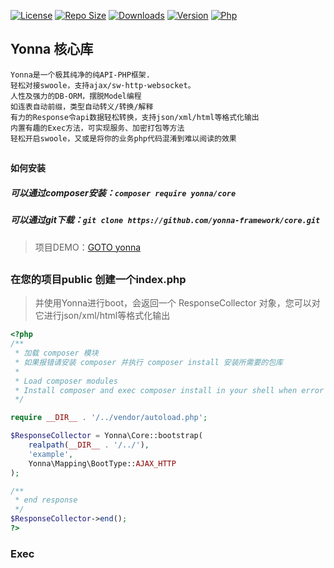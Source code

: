[![License](https://img.shields.io/github/license/yonna-framework/core.svg)](https://packagist.org/packages/yonna/core)
[![Repo Size](https://img.shields.io/github/repo-size/yonna-framework/core.svg)](https://packagist.org/packages/yonna/core)
[![Downloads](https://img.shields.io/packagist/dm/yonna/core.svg)](https://packagist.org/packages/yonna/core)
[![Version](https://img.shields.io/github/release/yonna-framework/core.svg)](https://packagist.org/packages/yonna/core)
[![Php](https://img.shields.io/packagist/php-v/yonna/core.svg)](https://packagist.org/packages/yonna/core)

## Yonna 核心库

```
Yonna是一个极其纯净的纯API-PHP框架.
轻松对接swoole，支持ajax/sw·http·websocket。
人性及强力的DB-ORM，摆脱Model编程
如连表自动前缀，类型自动转义/转换/解释
有力的Response令api数据轻松转换，支持json/xml/html等格式化输出
内置有趣的Exec方法，可实现服务、加密打包等方法
轻松开启swoole，又或是将你的业务php代码混淆到难以阅读的效果
```

## 

#### 如何安装

##### 可以通过composer安装：`composer require yonna/core`

##### 可以通过git下载：`git clone https://github.com/yonna-framework/core.git`

> 项目DEMO：[GOTO yonna](https://github.com/yonna-framework/yonna)

## 

### 在您的项目public 创建一个index.php
> 并使用Yonna进行boot，会返回一个 ResponseCollector 对象，您可以对它进行json/xml/html等格式化输出
```php
<?php
/**
 * 加载 composer 模块
 * 如果报错请安装 composer 并执行 composer install 安装所需要的包库
 *
 * Load composer modules
 * Install composer and exec composer install in your shell when error throw.
 */

require __DIR__ . '/../vendor/autoload.php';

$ResponseCollector = Yonna\Core::bootstrap(
    realpath(__DIR__ . '/../'),
    'example',
    Yonna\Mapping\BootType::AJAX_HTTP
);

/**
 * end response
 */
$ResponseCollector->end();
?>
```

### Exec

